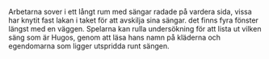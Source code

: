 Arbetarna sover i ett långt rum med sängar radade på vardera sida, vissa har knytit fast lakan i taket för att avskilja sina sängar. det finns fyra fönster längst med en väggen. Spelarna kan rulla undersökning för att lista ut vilken säng som är Hugos, genom att läsa hans namn på kläderna och egendomarna som ligger utspridda runt sängen.